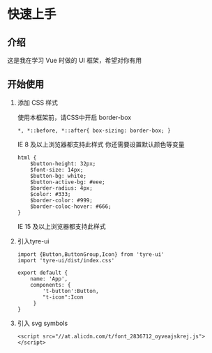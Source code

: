 # 快速上手

## 介绍

这是我在学习 Vue 时做的 UI 框架，希望对你有用

## 开始使用

1. 添加 CSS 样式

   使用本框架前，请CSS中开启 border-box

    ```
    *, *::before, *::after{ box-sizing: border-box; }
    ```
   IE 8 及以上浏览器都支持此样式
   你还需要设置默认颜色等变量
    ```
    html {
        $button-height: 32px;
        $font-size: 14px;
        $button-bg: white;
        $button-active-bg: #eee;
        $border-radius: 4px;
        $color: #333;
        $border-color: #999;
        $border-coloc-hover: #666;
    }
    ```
   IE 15 及以上浏览器都支持此样式



2. 引入tyre-ui
   ```
   import {Button,ButtonGroup,Icon} from 'tyre-ui'
   import 'tyre-ui/dist/index.css'
   
   export default {
       name: 'App',
       components: {
           't-button':Button,
           "t-icon":Icon
        }
   }
   ```

3. 引入 svg symbols
   ```
   <script src="//at.alicdn.com/t/font_2836712_oyveajskrej.js"></script>
   ```



